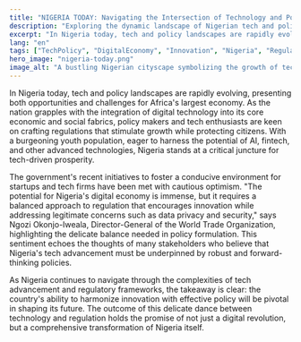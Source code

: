 ```yaml
---
title: "NIGERIA TODAY: Navigating the Intersection of Technology and Policy"
description: "Exploring the dynamic landscape of Nigerian tech and policy developments."
excerpt: "In Nigeria today, tech and policy landscapes are rapidly evolving."
lang: "en"
tags: ["TechPolicy", "DigitalEconomy", "Innovation", "Nigeria", "Regulation"]
hero_image: "nigeria-today.png"
image_alt: "A bustling Nigerian cityscape symbolizing the growth of tech and policy"
---
```


In Nigeria today, tech and policy landscapes are rapidly evolving, presenting both opportunities and challenges for Africa's largest economy. As the nation grapples with the integration of digital technology into its core economic and social fabrics, policy makers and tech enthusiasts are keen on crafting regulations that stimulate growth while protecting citizens. With a burgeoning youth population, eager to harness the potential of AI, fintech, and other advanced technologies, Nigeria stands at a critical juncture for tech-driven prosperity.

The government's recent initiatives to foster a conducive environment for startups and tech firms have been met with cautious optimism. "The potential for Nigeria's digital economy is immense, but it requires a balanced approach to regulation that encourages innovation while addressing legitimate concerns such as data privacy and security," says Ngozi Okonjo-Iweala, Director-General of the World Trade Organization, highlighting the delicate balance needed in policy formulation. This sentiment echoes the thoughts of many stakeholders who believe that Nigeria's tech advancement must be underpinned by robust and forward-thinking policies.

As Nigeria continues to navigate through the complexities of tech advancement and regulatory frameworks, the takeaway is clear: the country's ability to harmonize innovation with effective policy will be pivotal in shaping its future. The outcome of this delicate dance between technology and regulation holds the promise of not just a digital revolution, but a comprehensive transformation of Nigeria itself.